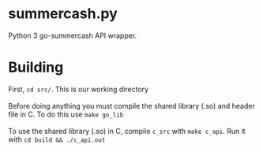 # summercash.py
Python 3 go-summercash API wrapper.

# Building
First, `cd src/`. This is our working directory
<br><br>
Before doing anything you must compile the shared library (.so) and header file in C. To do this use `make go_lib`
<br><br>
To use the shared library (.so) in C, compile `c_src` with `make c_api`. Run it with `cd build && ./c_api.out`
